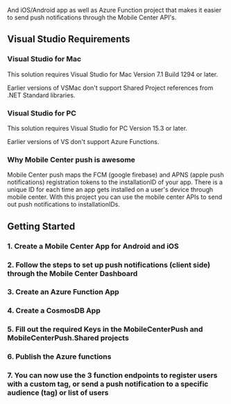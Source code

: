 And iOS/Android app as well as Azure Function project that makes it easier to send push notifications through the Mobile Center API's.  

## Visual Studio Requirements

### Visual Studio for Mac

This solution requires Visual Studio for Mac Version 7.1 Build 1294 or later.

Earlier versions of VSMac don't support Shared Project references from .NET Standard libraries.

### Visual Studio for PC

This solution requires Visual Studio for PC Version 15.3 or later.

Earlier versions of VS don't support Azure Functions.

### Why Mobile Center push is awesome

Mobile Center push maps the FCM (google firebase) and APNS (apple push notifications) registration tokens to the installationID of your app. There is a unique ID for each time an app gets installed on a user's device through mobile center. With this project you can use the mobile center APIs to send out push notifications to installationIDs. 

## Getting Started

### 1. Create a Mobile Center App for Android and iOS 
### 2. Follow the steps to set up push notifications (client side) through the Mobile Center Dashboard
### 3. Create an Azure Function App
### 4. Create a CosmosDB App 
### 5. Fill out the required Keys in the MobileCenterPush and MobileCenterPush.Shared projects
### 6. Publish the Azure functions 
### 7. You can now use the 3 function endpoints to register users with a custom tag, or send a push notification to a specific audience (tag) or list of users

